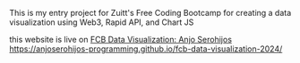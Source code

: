 This is my entry project for Zuitt's Free Coding Bootcamp for creating a data visualization using Web3, Rapid API, and Chart JS

this website is live on 
[FCB Data Visualization: Anjo Serohijos](https://anjoserohijos-programming.github.io/fcb-data-visualization-2024/ 'FCB Coding Boodtamp')
https://anjoserohijos-programming.github.io/fcb-data-visualization-2024/
